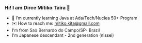 ### Hi! I am Dirce Mitiko Taira 👋

- 🌱 I’m currently learning Java at Ada/Tech/Nuclea 50+ Program
- ✉️ How to reach me: mitiko.kita@gmail.com
- I'm from Sao Bernardo do Campo/SP- Brazil
- I'm Japanese descendant - 2nd generation (nissei)
<!--
**DMTaira/DMTaira** is a ✨ _special_ ✨ repository because its `README.md` (this file) appears on your GitHub profile.

Here are some ideas to get you started:

- 🔭 I’m currently working on ...
- 🌱 I’m currently learning ...
- 👯 I’m looking to collaborate on ...
- 🤔 I’m looking for help with ...
- 💬 Ask me about ...
- 📫 How to reach me: ...
- 😄 Pronouns: ...
- ⚡ Fun fact: ...
-->
